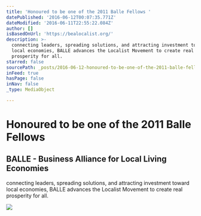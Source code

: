 ```yaml
---
title: 'Honoured to be one of the 2011 Balle Fellows '
datePublished: '2016-06-12T00:07:35.771Z'
dateModified: '2016-06-11T22:55:22.084Z'
author: []
isBasedOnUrl: 'https://bealocalist.org/'
description: >-
  connecting leaders, spreading solutions, and attracting investment toward
  local economies, BALLE advances the Localist Movement to create real
  prosperity for all.
starred: false
sourcePath: _posts/2016-06-12-honoured-to-be-one-of-the-2011-balle-fellows.md
inFeed: true
hasPage: false
inNav: false
_type: MediaObject

---
```

# Honoured to be one of the 2011 Balle Fellows 

<article style=""><h1>BALLE - Business Alliance for Local Living Economies</h1><p>connecting leaders, spreading solutions, and attracting investment toward local economies, BALLE advances the Localist Movement to create real prosperity for all.</p><img src="https://bealocalist.org/sites/default/files/slider_main-cohort.jpg?1462293200" /></article>